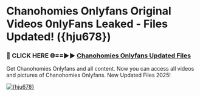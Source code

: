 # Chanohomies Onlyfans Original Videos 0nlyFans Leaked - Files Updated! ({hju678})

<h3>🔴 CLICK HERE 🌐==►► <a href="https://tinyurl.com/ms9xzufz" rel="nofollow">Chanohomies Onlyfans Updated Files</a></h3>

Get Chanohomies Onlyfans and all content. Now you can access all videos and pictures of Chanohomies Onlyfans. New Updated Files 2025!

[![{hju678}](https://i.imgur.com/PQ7UWWw.gif)](https://tinyurl.com/ms9xzufz)